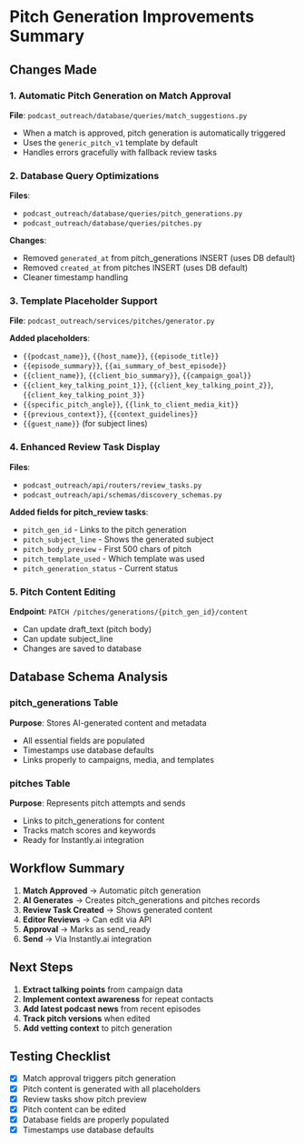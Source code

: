 # Pitch Generation Improvements Summary

## Changes Made

### 1. Automatic Pitch Generation on Match Approval
**File**: `podcast_outreach/database/queries/match_suggestions.py`
- When a match is approved, pitch generation is automatically triggered
- Uses the `generic_pitch_v1` template by default
- Handles errors gracefully with fallback review tasks

### 2. Database Query Optimizations
**Files**: 
- `podcast_outreach/database/queries/pitch_generations.py`
- `podcast_outreach/database/queries/pitches.py`

**Changes**:
- Removed `generated_at` from pitch_generations INSERT (uses DB default)
- Removed `created_at` from pitches INSERT (uses DB default)
- Cleaner timestamp handling

### 3. Template Placeholder Support
**File**: `podcast_outreach/services/pitches/generator.py`

**Added placeholders**:
- `{{podcast_name}}`, `{{host_name}}`, `{{episode_title}}`
- `{{episode_summary}}`, `{{ai_summary_of_best_episode}}`
- `{{client_name}}`, `{{client_bio_summary}}`, `{{campaign_goal}}`
- `{{client_key_talking_point_1}}`, `{{client_key_talking_point_2}}`, `{{client_key_talking_point_3}}`
- `{{specific_pitch_angle}}`, `{{link_to_client_media_kit}}`
- `{{previous_context}}`, `{{context_guidelines}}`
- `{{guest_name}}` (for subject lines)

### 4. Enhanced Review Task Display
**Files**:
- `podcast_outreach/api/routers/review_tasks.py`
- `podcast_outreach/api/schemas/discovery_schemas.py`

**Added fields for pitch_review tasks**:
- `pitch_gen_id` - Links to the pitch generation
- `pitch_subject_line` - Shows the generated subject
- `pitch_body_preview` - First 500 chars of pitch
- `pitch_template_used` - Which template was used
- `pitch_generation_status` - Current status

### 5. Pitch Content Editing
**Endpoint**: `PATCH /pitches/generations/{pitch_gen_id}/content`
- Can update draft_text (pitch body)
- Can update subject_line
- Changes are saved to database

## Database Schema Analysis

### pitch_generations Table
**Purpose**: Stores AI-generated content and metadata
- All essential fields are populated
- Timestamps use database defaults
- Links properly to campaigns, media, and templates

### pitches Table  
**Purpose**: Represents pitch attempts and sends
- Links to pitch_generations for content
- Tracks match scores and keywords
- Ready for Instantly.ai integration

## Workflow Summary

1. **Match Approved** → Automatic pitch generation
2. **AI Generates** → Creates pitch_generations and pitches records
3. **Review Task Created** → Shows generated content
4. **Editor Reviews** → Can edit via API
5. **Approval** → Marks as send_ready
6. **Send** → Via Instantly.ai integration

## Next Steps

1. **Extract talking points** from campaign data
2. **Implement context awareness** for repeat contacts
3. **Add latest podcast news** from recent episodes
4. **Track pitch versions** when edited
5. **Add vetting context** to pitch generation

## Testing Checklist

- [x] Match approval triggers pitch generation
- [x] Pitch content is generated with all placeholders
- [x] Review tasks show pitch preview
- [x] Pitch content can be edited
- [x] Database fields are properly populated
- [x] Timestamps use database defaults